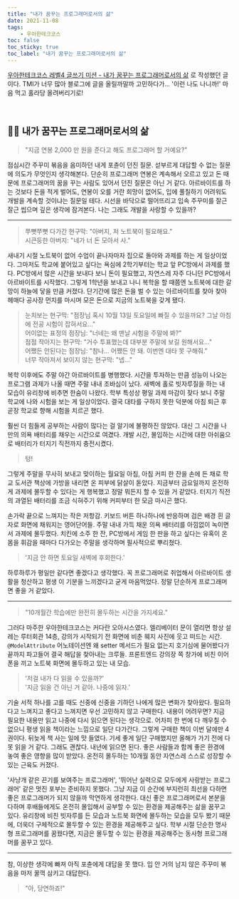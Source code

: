 ```yaml
---
title: "내가 꿈꾸는 프로그래머로서의 삶"
date: 2021-11-08
tags:
    - 우아한테크코스
toc: false
toc_sticky: true
toc_label: "내가 꿈꾸는 프로그래머로서의 삶"
---
```

  
[우아한테크코스 레벨4 글쓰기 미션 - 내가 꿈꾸는 프로그래머로서의 삶](https://github.com/woowacourse/woowa-writing-3/pull/2857)
로 작성했던 글이다. TMI가 너무 많아 블로그에 글을 올릴까말까 고민하다가... '이런 나도 나니까!' 마음 먹고 홀라당 올려버리기로!

<br>

## 👨‍💻 내가 꿈꾸는 프로그래머로서의 삶

> "지금 연봉 2,000 만 원을 준다고 해도 프로그래머 할 거예요?"

점심시간 주꾸미 볶음을 음미하던 내게 포츈이 던진 질문.
섣부르게 대답할 수 없는 질문에 의도가 무엇인지 생각해본다.
단순히 프로그래머 연봉은 계속해서 오르고 있고 돈 때문에 프로그래머의 꿈을 꾸는 사람도 있어서 던진 질문은 아닌 거 같다.
아르바이트를 하는 것보다 돈을 적게 벌어도, 연봉이 오를 거란 희망이 없어도,
입에 풀칠하기 어려워도 개발을 계속할 것이냐는 질문일 테다.
시선을 바닥으로 떨어뜨리고 입속 주꾸미를 잘근잘근 씹으며 깊은 생각에 잠겨본다.
나는 그래도 개발을 사랑할 수 있을까?

---

> 쭈뼛쭈뼛 다가간 현구막: "아버지, 저 노트북이 필요해요."  
> 시큰둥한 아버지: "네가 너 돈 모아서 사."

새내기 시절 노트북이 없어 수업이 끝나자마자 집으로 돌아와 과제를 하는 게 일상이었다.
그마저도 학교에 붙어있고 싶다는 욕심에 2학기부터는 학교 앞 PC방에서 과제를 했다.
PC방에서 많은 시간을 보내다 보니 돈이 필요했고, 자연스레 자주 다니던 PC방에서 아르바이트를 시작했다.
그렇게 1학년을 보내고 나니 복학을 할 때쯤엔 노트북에 대한 갈망이 하늘에 닿을 만큼 커졌다.
단기간에 많은 돈을 벌 수 있는 아르바이트를 찾아 찾아 헤매다
공사장 먼지를 마시며 모은 돈으로 지금의 노트북을 갖게 됐다.

> 눈치보는 현구막: "점장님 혹시 10월 13일 토요일에 빠질 수 있을까요? 그날 아침에 전공 시험이 잡혀서요..."  
> 어이없는 표정의 점장님: "너네는 왜 맨날 시험을 주말에 봐?"  
> 점점 작아지는 현구막: "거수 투표했는데 대부분 주말에 보길 원해서요..."  
> 어쨌든 안된다는 점장님: "참나... 어쨌든 안 돼. 이번엔 대타 못 구해줘."  
> 너무 작아져서 보이지 않는 현구막: "넵..."

복학 이후에도 주말 야간 아르바이트를 병행했다.
시간을 투자하는 만큼 성능이 나오는 프로그램 과제가 나올 때면 주말 내내 조바심이 났다.
새벽에 홀로 빗자루질을 하는 내 모습이 유리창에 비추면 한숨이 나왔다.
학부 특성상 평일 과제 마감이 잦다 보니 주말 학교에 나와 시험을 보는 게 일상이었다.
결국 대타를 구하지 못한 덕분에 아침 퇴근 후 곧장 학교로 향해 시험을 치르곤 했다.

훨씬 더 힘들게 공부하는 사람이 많다는 걸 알기에 불평하진 않았다.
대신 그 시간을 나만의 의욕 배터리를 채우는 시간으로 여겼다.
개발 시간, 몰입하는 시간에 대한 아쉬움으로 배터리가 터지기 직전까지 충전시켰다.

> 텅!

그렇게 주말을 무사히 보내고 맞이하는 월요일 아침, 아침 커피 한 잔을 손에 든 채로 학교 도서관 책상에 가방을 내리면 온 피부에 닭살이 돋았다.
지금부터 금요일까지 온전하게 과제에 몰두할 수 있다는 게 행복했고 정말 뭐든지 할 수 있을 거 같았다.
터지기 직전의 과열된 배터리를 조금 식혀주기 위해 커피부터 한 모금 마시곤 했다.

손가락 끝으로 느껴지는 작은 저항감. 키보드 버튼 하나하나에 반응하며 검은 배경 흰 글자로 화면에 채워지는 영어단어들.
주말 내내 가득 채운 의욕 배터리를 아낌없이 녹이면서 과제에 몰두했다.
치킨에 소주 한 잔, PC방에서 게임 한 판을 하고 싶다는 유혹이 온 몸을 휘감을 때마다 다가오는 주말을 생각하며 필사적으로 뿌리쳤다.

> '지금 안 하면 토요일 새벽에 후회한다.'

하루하루가 평일만 같다면 좋겠다고 생각했다.
꼭 프로그래머로 취업해서 아르바이트 생활을 청산하고 평생 이 기분을 느끼겠다고 굳게 마음먹었다.
정말 단순하게 프로그래머면 좋을 거 같았다.

---

> "10개월간 학습에만 완전히 몰두하는 시간을 가지세요."

그러다 마주한 우아한테크코스는 커다란 오아시스였다.
엘리베이터 문이 열리면 항상 설레는 루터회관 14층,
강의가 시작되기 전 화면에 비춘 웨지 사진에 웃고 떠드는 시간.
`@ModelAttribute` 어노테이션엔 왜 setter 메서드가 필요 없는지
호기심에 물어봤다가 끝까지 파고들어 결국 해답을 찾아내는 크루들.
프론트엔드 강의장 쪽 창가에 비친 이어폰을 끼고 노트북 화면에 몰두하고 있는 내 모습.

> '저걸 내가 다 읽을 수 있을까?'  
> '지금 읽을 건 아닌 거 같아. 나중에 읽자.'

기술 서적 하나를 고를 때도 신중에 신중을 기하던 나에게 많은 변화가 찾아왔다.
필요하다고 느껴지고 좋다고 느껴지면 우선 고민하지 않고 구매한다.
내용이 어려우면? 지금 필요한 내용만 읽고 나중에 다시 읽으면 된다는 생각으로.
어차피 한 번에 다 깨우칠 수 없으니 평생 읽을 책이라는 느낌으로 일단 다가간다.
그렇게 구매한 책이 이번 달에만 4권이다. 뒤늦게 책 사는 일에 맛 들였다.
기세 좋게 일단 구매했지만 올해가 가기 전에 다 못 읽을 거 같다. 그래도 괜찮다. 내년에 읽으면 된다.
좋은 사람들과 함께 좋은 환경에 놓여 좋은 영향을 많이 받았다.
온전히 몰두하는 10개월 동안 자연스레 스스로 성장할 수 있는 근육도 커졌다.

'사냥개 같은 끈기를 보여주는 프로그래머', '뛰어난 실력으로 모두에게 사랑받는 프로그래머' 같은 멋진 포부는 준비하지 못했다.
그냥 지금 이 순간에 부지런히 최선을 다하면 좋은 프로그래머가 되지 않을까 막연하게 생각한다.
대신 좋은 프로그래머로서 본분을 다하며 후배들에게도 온전히 몰입해서 공부할 수 있는 환경을 제공해주는 삶을 꿈꾸고 있다.
유리창에 비친 빗자루를 든 모습과 노트북 화면에 몰두하는 모습을 모두 봤기 때문에, 더욱더 구체적으로 몰두할 수 있는 환경을 제공해주고 싶다. 
학부 시절 단순한 명사형 프로그래머를 꿈꿨다면, 지금은 몰두할 수 있는 환경을 제공해주는 동사형 프로그래머를 꿈꾸고 있다.

---

참, 이상한 생각에 빠져 아직 포츈에게 대답을 못 했다.
입 안 거의 남지 않은 주꾸미 볶음을 마저 꿀꺽 삼키고 대답한다.

> "아, 당연하죠!"
